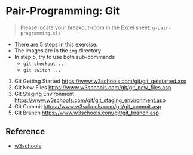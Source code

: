 
# Pair-Programming: Git 

> Please locate your breakout-room in the Excel sheet: `g-pair-programming.xls`


- There are 5 steps in this exercise. 
- The images are in the `img` directory
- In step 5, try to use both sub-commands 
  - `git checkout ...` 
  - `git switch ...`

 
1. Git Getting Started
https://www.w3schools.com/git/git_getstarted.asp
2. Git New Files
https://www.w3schools.com/git/git_new_files.asp
3. Git Staging Environment
https://www.w3schools.com/git/git_staging_environment.asp
4. Git Commit
https://www.w3schools.com/git/git_commit.asp
5. Git Branch
https://www.w3schools.com/git/git_branch.asp



## Reference
- [w3schools](https://www.w3schools.com)